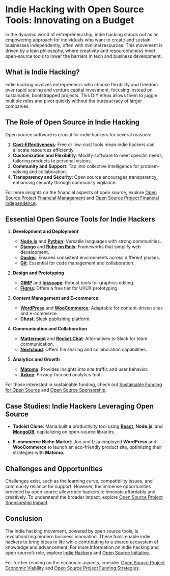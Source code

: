 # Indie Hacking with Open Source Tools: Innovating on a Budget

In the dynamic world of entrepreneurship, indie hacking stands out as an empowering approach for individuals who want to create and sustain businesses independently, often with minimal resources. This movement is driven by a lean philosophy, where creativity and resourcefulness meet open-source tools to lower the barriers in tech and business development.

## What is Indie Hacking?

Indie hacking involves entrepreneurs who choose flexibility and freedom over rapid scaling and venture capital investment, focusing instead on sustainable, bootstrapped projects. This DIY ethos allows them to juggle multiple roles and pivot quickly without the bureaucracy of larger companies.

## The Role of Open Source in Indie Hacking

Open source software is crucial for indie hackers for several reasons:

1. **[Cost-Effectiveness](https://opensource.org/)**: Free or low-cost tools mean indie hackers can allocate resources efficiently.
2. **Customization and Flexibility**: Modify software to meet specific needs, tailoring products to personal visions.
3. **Community and Support**: Tap into collective intelligence for problem-solving and collaboration.
4. **Transparency and Security**: Open source encourages transparency, enhancing security through community vigilance.

For more insights on the financial aspects of open source, explore [Open Source Project Financial Management](https://www.license-token.com/wiki/open-source-project-financial-management) and [Open Source Project Financial Independence](https://www.license-token.com/wiki/open-source-project-financial-independence).

## Essential Open Source Tools for Indie Hackers

1. **Development and Deployment**
   - **[Node.js](https://nodejs.org/)** and **[Python](https://www.python.org/)**: Versatile languages with strong communities.
   - **[Django](https://www.djangoproject.com/)** and **[Ruby on Rails](https://rubyonrails.org/)**: Frameworks that simplify web development.
   - **[Docker](https://www.docker.com/)**: Ensures consistent environments across different phases.
   - **[Git](https://git-scm.com/)**: Essential for code management and collaboration.

2. **Design and Prototyping**
   - **[GIMP](https://www.gimp.org/)** and **[Inkscape](https://inkscape.org/)**: Robust tools for graphics editing.
   - **[Figma](https://www.figma.com/pricing/)**: Offers a free tier for UI/UX prototyping.

3. **Content Management and E-commerce**
   - **[WordPress](https://wordpress.org/)** and **[WooCommerce](https://woocommerce.com/)**: Adaptable for content-driven sites and e-commerce.
   - **[Ghost](https://ghost.org/)**: Sleek publishing platform.

4. **Communication and Collaboration**
   - **[Mattermost](https://mattermost.com/)** and **[Rocket.Chat](https://rocket.chat/)**: Alternatives to Slack for team communication.
   - **[Nextcloud](https://nextcloud.com/)**: Offers file sharing and collaboration capabilities.

5. **Analytics and Growth**
   - **[Matomo](https://matomo.org/)**: Provides insights into site traffic and user behavior.
   - **[Ackee](https://ackee.electerious.com/)**: Privacy-focused analytics tool.

For those interested in sustainable funding, check out [Sustainable Funding for Open Source](https://www.license-token.com/wiki/sustainable-funding-for-open-source) and [Open Source Sponsorship](https://www.license-token.com/wiki/open-source-sponsorship).

## Case Studies: Indie Hackers Leveraging Open Source

- **Todoist Clone**: Maria built a productivity tool using **[React](https://reactjs.org/)**, **Node.js**, and **[MongoDB](https://www.mongodb.com/)**, capitalizing on open-source libraries.
  
- **E-commerce Niche Market**: Jon and Lisa employed **WordPress** and **WooCommerce** to launch an eco-friendly product site, optimizing their strategies with **Matomo**.

## Challenges and Opportunities

Challenges exist, such as the learning curve, compatibility issues, and community reliance for support. However, the immense opportunities provided by open source allow indie hackers to innovate affordably and creatively. To understand the broader impact, explore [Open Source Project Sponsorship Impact](https://www.license-token.com/wiki/open-source-project-sponsorship-impact).

## Conclusion

The indie hacking movement, powered by open source tools, is revolutionizing modern business innovation. These tools enable indie hackers to bring ideas to life while contributing to a shared ecosystem of knowledge and advancement. For more information on indie hacking and open source’s role, explore [Indie Hackers](https://www.indiehackers.com/) and [Open Source Initiative](https://opensource.org/).

For further reading on the economic aspects, consider [Open Source Project Economic Viability](https://www.license-token.com/wiki/open-source-project-economic-viability) and [Open Source Project Funding Strategies](https://www.license-token.com/wiki/open-source-project-funding-strategies).